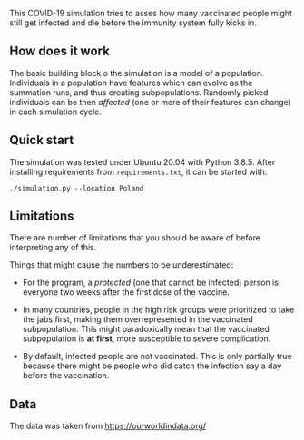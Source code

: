 This COVID-19 simulation tries to asses how many vaccinated people might still
get infected and die before the immunity system fully kicks in.


How does it work
----------------
The basic building block o the simulation is a model of a population.
Individuals in a population have features which can evolve as the summation
runs, and thus creating subpopulations. Randomly picked individuals can be then
_affected_ (one or more of their features can change) in each simulation cycle.


Quick start
-----------
The simulation was tested under Ubuntu 20.04 with Python 3.8.5. After installing
requirements from `requirements.txt`, it can be started with:

```
./simulation.py --location Poland
```


Limitations
-----------
There are number of limitations that you should be aware of before interpreting
any of this.

Things that might cause the numbers to be underestimated:

- For the program, a _protected_ (one that cannot be infected) person is
  everyone two weeks after the first dose of the vaccine.

- In many countries, people in the high risk groups were prioritized to take
  the jabs first, making them overrepresented in the vaccinated subpopulation.
  This might paradoxically mean that the vaccinated subpopulation is
  **at first**, more susceptible to severe complication.

- By default, infected people are not vaccinated. This is only partially true
  because there might be people who did catch the infection say a day before
  the vaccination.


Data
----
The data was taken from https://ourworldindata.org/

